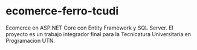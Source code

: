 # ecomerce-ferro-tcudi
Ecomerce en ASP.NET Core con Entity Framework y SQL Server. El proyecto es un trabajo integrador final para la Tecnicatura Universitaria en Programacion UTN. 
